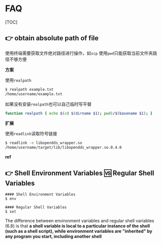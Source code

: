 # FAQ

[TOC]



## 👉 obtain absolute path of file
使用终端需要获取文件绝对路径进行操作，如`scp`
使用`pwd`只能获取当前文件夹路径不够方便

**方案**

使用`realpath`

```bash
$ realpath example.txt
/home/username/example.txt
```

如果没有安装`realpath`也可以自己临时写平替

```bash
function realpath { echo $(cd $(dirname $1); pwd)/$(basename $1); }
```

**扩展**

使用`readlink`读取符号链接

```bash
$ readlink -e libopendds_wrapper.so
/home/username/target/lib/libopendds_wrapper.so.0.4.0
```

**ref**

[shell获取文件绝对路径]: https://www.cnblogs.com/azureology/p/14928468.html
[How to obtain the absolute path of a file via Shell (BASH/ZSH/SH)? - Stack Overflow]: https://stackoverflow.com/questions/3915040/how-to-obtain-the-absolute-path-of-a-file-via-shell-bash-zsh-sh


## 👉 Shell Environment Variables 🆚 Regular Shell Variables
```shell
#### Shell Environment Variables
$ env 

#### Regular Shell Variables
$ set
```

The difference between environment variables and regular shell variables (6.8) is that **a shell variable is local to a particular instance of the shell (such as a shell script), while environment variables are "inherited" by any program you start, including another shell**


